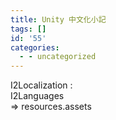 ```yaml
---
title: Unity 中文化小記
tags: []
id: '55'
categories:
  - - uncategorized
---
```


I2Localization :  
I2Languages  
\=> resources.assets